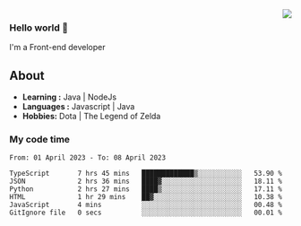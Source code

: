 <img align='right' src="https://github-readme-stats.vercel.app/api?username=jumodada&show_icons=true&theme=vue">

### Hello world 👋

I'm a Front-end developer 
    
## About
-  **Learning :** Java | NodeJs
-  **Languages :** Javascript | Java
-  **Hobbies:** Dota | The Legend of Zelda

### My code time

<!--START_SECTION:waka-->

```text
From: 01 April 2023 - To: 08 April 2023

TypeScript       7 hrs 45 mins   █████████████▒░░░░░░░░░░░   53.90 %
JSON             2 hrs 36 mins   ████▓░░░░░░░░░░░░░░░░░░░░   18.11 %
Python           2 hrs 27 mins   ████▒░░░░░░░░░░░░░░░░░░░░   17.11 %
HTML             1 hr 29 mins    ██▓░░░░░░░░░░░░░░░░░░░░░░   10.38 %
JavaScript       4 mins          ░░░░░░░░░░░░░░░░░░░░░░░░░   00.48 %
GitIgnore file   0 secs          ░░░░░░░░░░░░░░░░░░░░░░░░░   00.01 %
```

<!--END_SECTION:waka-->
